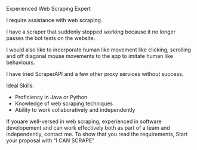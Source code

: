 Experienced Web Scraping Expert

I require assistance with web scraping.

I have a scraper that suddenly stopped working because it no longer passes the bot tests on the website.

I would also like to incorporate human like movement like clicking, scrolling and off diagonal mouse movements to the app to imitate human like behaviours.

I have tried ScraperAPI and a few other proxy services without success.

Ideal Skills:

- Proficiency in Java or Python
- Knowledge of web scraping techniques
- Ability to work collaboratively and independently

If youare well-versed in web scraping, experienced in software developement and can work effectively both as part of a team and independently, contact me.
To show that you read the requirements, Start your proposal with “I CAN SCRAPE”
